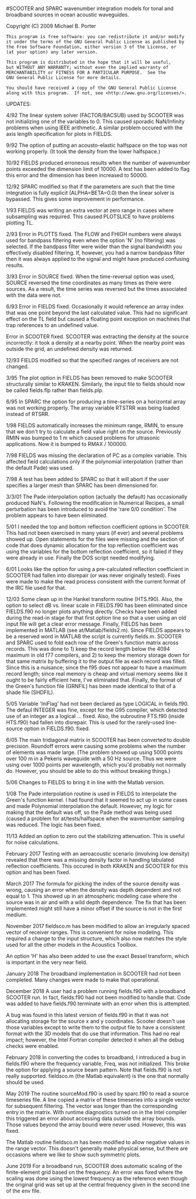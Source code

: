 #SCOOTER and SPARC wavenumber integration models for tonal and broadband sources in ocean acoustic waveguides.

   Copyright (C) 2009 Michael B. Porter

    This program is free software: you can redistribute it and/or modify
    it under the terms of the GNU General Public License as published by
    the Free Software Foundation, either version 3 of the License, or
    (at your option) any later version.

    This program is distributed in the hope that it will be useful,
    but WITHOUT ANY WARRANTY; without even the implied warranty of
    MERCHANTABILITY or FITNESS FOR A PARTICULAR PURPOSE.  See the
    GNU General Public License for more details.

    You should have received a copy of the GNU General Public License
    along with this program.  If not, see <http://www.gnu.org/licenses/>.


UPDATES:

 4/92  The linear system solver (FACTOR/BACSUB) used by  SCOOTER was not initializing one of the variables to 0.  This caused sporadic NaN/Infinity problems when using IEEE arithmetic.  A similar problem occured  with the axis length specification for plots in FIELDS.

 9/92  The option of putting an acousto-elastic halfspace on the top was not working properly. (It took the density from the lower halfspace.)

10/92
FIELDS produced erroneous results when the number of wavenumber points exceeded the dimension limit of 10000.  A test has been added to flag this error and the dimension has been increased to 50000.

12/92
SPARC modified so that if the parameters are such that the time integration is fully explicit (ALPHA=BETA=0.0) then the linear solver is bypassed.  This gives some improvement in performance.

 1/93
FIELDS was writing an extra vector at zero range in cases where subsampling was required.  This caused PLOTSLICE to have problems plotting TL.

 2/93
Error in PLOTTS fixed.  The FLOW and FHIGH numbers were always used for bandpass filtering even when the option 'N' (no filtering) was selected.  If the  bandpass filter were wider than the signal bandwidth you effectively disabled filtering.  If, however,  you had a narrow bandpass filter then it was always applied to the signal and might have produced confusing results.

 3/93
Error in SOURCE fixed.  When the time-reversal option was used, SOURCE reversed the time coordinates as many times as there were sources.  As a result, the time series was reversed but the times associated with the data were not.

 6/93
Error in FIELDS fixed. Occasionally it would reference an array index that was one point beyond the last calculated value. This had no significant effect on the TL field but caused a floating point exception on machines that trap references to an undefined value.

Error in SCOOTER fixed. SCOOTER was extracting the density at the source incorrectly: it took a density at a nearby point. When the nearby point was outside the grid, an undefined density was returned.

12/93
FIELDS modified so that the specified ranges of receivers are not changed.

 3/95
The plot option in FIELDS has been removed to make SCOOTER structurally similar to KRAKEN. Similarly, the input file to fields should now be called fields.flp rather than fields.plp.

 6/95
In SPARC the option for producing a time-series on a horizontal array was not working properly. The array variable RTSTRR was being loaded instead of RTSRR.

 1/98
FIELDS automatically increases the minimum range, RMIN, to ensure that we don't try to calculate a field value right on the source. Previously RMIN was bumped to 1 m which caused problems for ultrasonic applications. Now it is bumped to RMAX / 100000. 

 7/98
FIELDS was missing the declaration of PC as a complex variable. This affected  field calculations only if the polynomial interpolation (rather than the default Pade) was used.

 7/98
A test has been added to SPARC so that it will abort if the user specifies a larger mesh than SPARC has been dimensioned for.

3/3/01
The Pade interpolation option (actually the default) has occasionally produced NaN's. Following the modification in Numerical Recipes, a small perturbation has been introduced to avoid the 'rare 0/0 condition'. The problem appears to have been eliminated.

5/01
I needed the top and bottom reflection coefficient options in SCOOTER. This had not been exercised in many years (if ever) and several problems showed up. Open statements for the files were missing and the section of code that does dynamic allocation for the top reflection coefficient was using the variables for the bottom reflection coefficient, so it failed if they were already in use. Finally the DOS script needed modifying.

6/01
Looks like the option for using a pre-calculated reflection coefficient in SCOOTER had fallen into disrepair (or was never originally tested). Fixes were made to make the read process consistent with the current format of the IRC file used for that.

12/03
Some clean up in the Hankel transform routine (HTS.f90). Also, the option to select dB vs. linear scale in FIELDS.f90 has been eliminated since FIELDS.f90 no longer plots anything directly. Checks have been added during the read-in stage for that first option line so that a user using an old input file will get a clear error message. Finally, FIELDS has been implemented in MATLAB (see at/Matlab/fields2.m). Since FIELDS appears to be a reserved word in MATLAB the script is currently fields.m. SCOOTER and SPARC used to fold each row of the Green's function matrix across records. This was done to 1) keep the record length below the 4094 maximum in old f77 compilers, and 2) to keep the memory storage down for that same matrix by buffering it to the output file as each record was filled. Since this is a nuisance; since the f95 does not appear to have a maximum record length; since real memory is cheap and virtual memory seems like it ought to be fairly efficient here, I've eliminated that. Finally, the format of the Green's function file (GRNFIL) has been made identical to that of a shade file (SHDFIL).

5/05
Variable 'IniFlag' had not been declared as type LOGICAL in fields.f90. The defaul INTEGER was fine, except for the G95 compiler, which detected use of an integer as a logical ... fixed. Also, the subroutine FTS.f90 (inside HTS.f90) had fallen into disrepair. This is used for the rarely-used line-source option in FIELDS.f90. fixed.

6/05
The main tridiagonal matrix in SCOOTER has been converted to double precision. Roundoff errors were causing some problems when the number of elements was made large. (The problem showed up using 5000 points over 100 m in a Pekeris waveguide with a 50 Hz source. Thus we were using over 1000 points per wavelength, which you'd probably not normally do. However, you should be able to do this without breaking things.)

5/06
Changes to FIELDS to bring it in line with the Matlab version.

1/08
The Pade interpolation routine is used in FIELDS to interpolate the Green's function kernel. I had found that it seemed to act up in some cases and made Polynomial interpolation the default. However, my logic for making that the default was off, so the Pade method was being used (caused a problem for at/tests/halfspace when the wavenumber sampling was reduced. The logic has been fixed.

11/13
Added an option to zero out the stabilizing attenuation. This is useful for noise calculations.

February 2017
Testing with an aeroacoustic scenario (involving low density) revealed that there was a missing density factor in handling tabulated reflection coefficients. This occured in both KRAKEN and SCOOTER for this option and has been fixed.

March 2017
The formula for picking the index of the source density was wrong, causing an error when the density was depth dependent and not equal to 1. This showed up in an atmospheric modeling case where the source was in air and with a wild depth dependence. The fix that has been implemented might still have a minor offset if the source is not in the first medium.

November 2017
fieldsco.m has been modified to allow an irregularly spaced vector of receiver ranges. This is convenient for noise modeling. This required a change to the input structure, which also now matches the style used for all the other models in the Acoustics Toolbox.

An option 'H' has also been added to use the exact Bessel transform, which is important in the very near field.

January 2018
The broadband implementation in SCOOTER had not been completed. Many changes were made to make that operational.

December 2018
A user had a problem running fields.f90 with a broadband SCOOTER run. In fact, fields.f90 had not been modified to handle that. Code was added to have fields.f90 terminate with an error when this is attempted.

A bug was found in this latest version of fields.f90 in that it was not allocating storage for the source x and y coordinates. Scooter doesn't use those variables except to write them to the output file to have a consistent format with the 3D models that do use that information. This had no real impact; however, the Intel Fortran compiler detected it when all the debug checks were enabled.

February 2018
In converting the codes to broadband, I introduced a bug in fields.f90 where the frequency variable, Freq, was not initialized. This broke the option for applying a source beam pattern. Note that fields.f90 is not really supported. fieldsco.m (the Matlab equivalent) is the one that normally should be used.

May 2019
The routine sourceMod.f90 is used by sparc.f90 to read a source timeseries file. A line copied a matrix of these timeseries into a single vector for subsequent filtering. The vector was longer than the corresponding entry in the matrix. With runtime diagnostics turned on in the Intel compiler this triggered an error about accessing data outside the array bounds. Those values beyond the array bound were never used. However, this was fixed.

The Matlab routine fieldsco.m has been modified to allow negative values in the range vector. This doesn't generally make physical sense, but there are occasions where we like to show such symmetric plots.

June 2019
For a broadband run, SCOOTER does automatic scaling of the finite-element grid based on the frequency. An error was fixed where the scaling was done using the lowest frequency as the reference even though the original grid was set up at the central frequency given in the second line of the env file.

